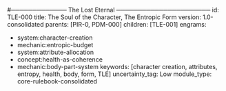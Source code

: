 #───────────── The Lost Eternal ──────────────────────
id:        TLE-000
title:     The Soul of the Character, The Entropic Form
version:   1.0-consolidated
parents:   [PIR-0, PDM-000]
children:  [TLE-001]
engrams:
 - system:character-creation
 - mechanic:entropic-budget
 - system:attribute-allocation
 - concept:health-as-coherence
 - mechanic:body-part-system
keywords:  [character creation, attributes, entropy, health, body, form, TLE]
uncertainty_tag: Low
module_type: core-rulebook-consolidated